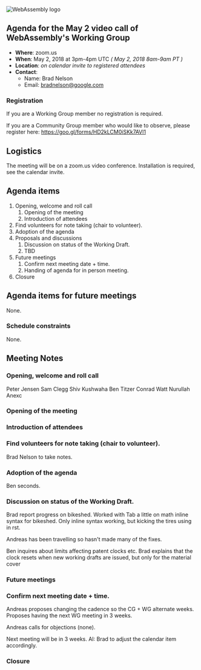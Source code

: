 ![WebAssembly logo](/images/WebAssembly.png)

## Agenda for the May 2 video call of WebAssembly's Working Group

- **Where**: zoom.us
- **When**: May 2, 2018 at 3pm-4pm UTC *( May 2, 2018 8am-9am PT )*
- **Location**: *on calendar invite to registered attendees*
- **Contact**:
    - Name: Brad Nelson
    - Email: bradnelson@google.com

### Registration

If you are a Working Group member no registration is required.

If you are a Community Group member who would like to observe, please register
here:
https://goo.gl/forms/HD2kLCM0iSKk7AVl1

## Logistics

The meeting will be on a zoom.us video conference.
Installation is required, see the calendar invite.

## Agenda items

1. Opening, welcome and roll call
    1. Opening of the meeting
    1. Introduction of attendees
1. Find volunteers for note taking (chair to volunteer).
1. Adoption of the agenda
1. Proposals and discussions
    1. Discussion on status of the Working Draft.
    1. TBD
1. Future meetings
    1. Confirm next meeting date + time.
    1. Handing of agenda for in person meeting.
1. Closure

## Agenda items for future meetings

None.

### Schedule constraints

None.

## Meeting Notes

### Opening, welcome and roll call

Peter Jensen
Sam Clegg
Shiv Kushwaha
Ben Titzer
Conrad Watt
Nurullah
Anexc

### Opening of the meeting

### Introduction of attendees

### Find volunteers for note taking (chair to volunteer).

Brad Nelson to take notes.

### Adoption of the agenda

Ben seconds.

### Discussion on status of the Working Draft.

Brad report progress on bikeshed.
Worked with Tab a little on math inline syntax for bikeshed.
Only inline syntax working, but kicking the tires using in rst.

Andreas has been travelling so hasn't made many of the fixes.

Ben inquires about limits affecting patent clocks etc.
Brad explains that the clock resets when new working drafts are issued, but only for the material cover

### Future meetings

### Confirm next meeting date + time.

Andreas proposes changing the cadence so the CG + WG alternate weeks.
Proposes having the next WG meeting in 3 weeks.

Andreas calls for objections (none).

Next meeting will be in 3 weeks.
AI: Brad to adjust the calendar item accordingly.

### Closure
